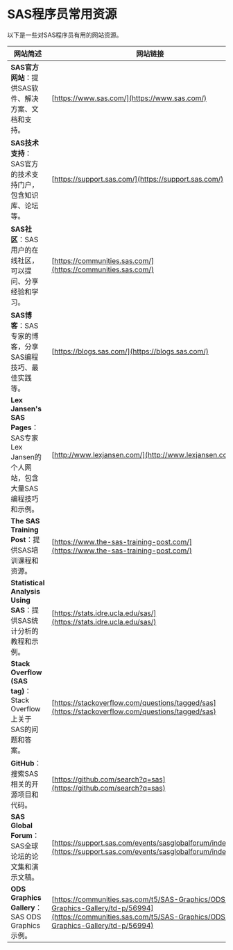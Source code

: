 # SAS程序员常用资源

以下是一些对SAS程序员有用的网站资源。

| 网站简述                                                                             | 网站链接                                                                                                                                                   |
| ------------------------------------------------------------------------------------ | ---------------------------------------------------------------------------------------------------------------------------------------------------------- |
| **SAS官方网站**：提供SAS软件、解决方案、文档和支持。                                 | [https://www.sas.com/](https://www.sas.com/)                                                                                                               |
| **SAS技术支持**：SAS官方的技术支持门户，包含知识库、论坛等。                         | [https://support.sas.com/](https://support.sas.com/)                                                                                                       |
| **SAS社区**：SAS用户的在线社区，可以提问、分享经验和学习。                           | [https://communities.sas.com/](https://communities.sas.com/)                                                                                               |
| **SAS博客**：SAS专家的博客，分享SAS编程技巧、最佳实践等。                            | [https://blogs.sas.com/](https://blogs.sas.com/)                                                                                                           |
| **Lex Jansen's SAS Pages**：SAS专家Lex Jansen的个人网站，包含大量SAS编程技巧和示例。 | [http://www.lexjansen.com/](http://www.lexjansen.com/)                                                                                                     |
| **The SAS Training Post**：提供SAS培训课程和资源。                                   | [https://www.the-sas-training-post.com/](https://www.the-sas-training-post.com/)                                                                           |
| **Statistical Analysis Using SAS**：提供SAS统计分析的教程和示例。                    | [https://stats.idre.ucla.edu/sas/](https://stats.idre.ucla.edu/sas/)                                                                                       |
| **Stack Overflow (SAS tag)**：Stack Overflow上关于SAS的问题和答案。                  | [https://stackoverflow.com/questions/tagged/sas](https://stackoverflow.com/questions/tagged/sas)                                                           |
| **GitHub**：搜索SAS相关的开源项目和代码。                                            | [https://github.com/search?q=sas](https://github.com/search?q=sas)                                                                                         |
| **SAS Global Forum**：SAS全球论坛的论文集和演示文稿。                                | [https://support.sas.com/events/sasglobalforum/index.html](https://support.sas.com/events/sasglobalforum/index.html)                                       |
| **ODS Graphics Gallery**：SAS ODS Graphics示例。                                     | [https://communities.sas.com/t5/SAS-Graphics/ODS-Graphics-Gallery/td-p/56994](https://communities.sas.com/t5/SAS-Graphics/ODS-Graphics-Gallery/td-p/56994) |
